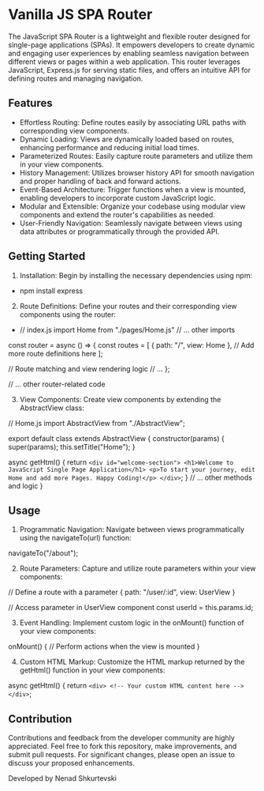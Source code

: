 ﻿# Vanilla JS SPA Router

The JavaScript SPA Router is a lightweight and flexible router designed for single-page applications (SPAs). It empowers developers to create dynamic and engaging user experiences by enabling seamless navigation between different views or pages within a web application. This router leverages JavaScript, Express.js for serving static files, and offers an intuitive API for defining routes and managing navigation.

## Features

- Effortless Routing: Define routes easily by associating URL paths with corresponding view components.
- Dynamic Loading: Views are dynamically loaded based on routes, enhancing performance and reducing initial load times.
- Parameterized Routes: Easily capture route parameters and utilize them in your view components.
- History Management: Utilizes browser history API for smooth navigation and proper handling of back and forward actions.
- Event-Based Architecture: Trigger functions when a view is mounted, enabling developers to incorporate custom JavaScript logic.
- Modular and Extensible: Organize your codebase using modular view components and extend the router's capabilities as needed.
- User-Friendly Navigation: Seamlessly navigate between views using data attributes or programmatically through the provided API.

## Getting Started

1. Installation: Begin by installing the necessary dependencies using npm:
- npm install express

2. Route Definitions: Define your routes and their corresponding view components using the router:

- // index.js
import Home from "./pages/Home.js"
// ... other imports

const router = async () => {
  const routes = [
    { path: "/", view: Home },
    // Add more route definitions here
  ];

  // Route matching and view rendering logic
  // ...
};

// ... other router-related code

3. View Components: Create view components by extending the AbstractView class:

// Home.js
import AbstractView from "./AbstractView";

export default class extends AbstractView {
  constructor(params) {
    super(params);
    this.setTitle("Home");
  }

  async getHtml() {
    return `
      <div id="welcome-section">
        <h1>Welcome to JavaScript Single Page Application</h1>
        <p>To start your journey, edit Home and add more Pages. Happy Coding!</p>
      </div>
    `;
  }
  // ... other methods and logic
}

## Usage

1. Programmatic Navigation: Navigate between views programmatically using the navigateTo(url) function:

navigateTo("/about");

2. Route Parameters: Capture and utilize route parameters within your view components:

// Define a route with a parameter
{ path: "/user/:id", view: UserView }

// Access parameter in UserView component
const userId = this.params.id;

3. Event Handling: Implement custom logic in the onMount() function of your view components:

onMount() {
  // Perform actions when the view is mounted
}

4. Custom HTML Markup: Customize the HTML markup returned by the getHtml() function in your view components:

async getHtml() {
  return `
    <div>
      <!-- Your custom HTML content here -->
    </div>
  `;

## Contribution
Contributions and feedback from the developer community are highly appreciated. Feel free to fork this repository, make improvements, and submit pull requests. For significant changes, please open an issue to discuss your proposed enhancements.

Developed by Nenad Shkurtevski

